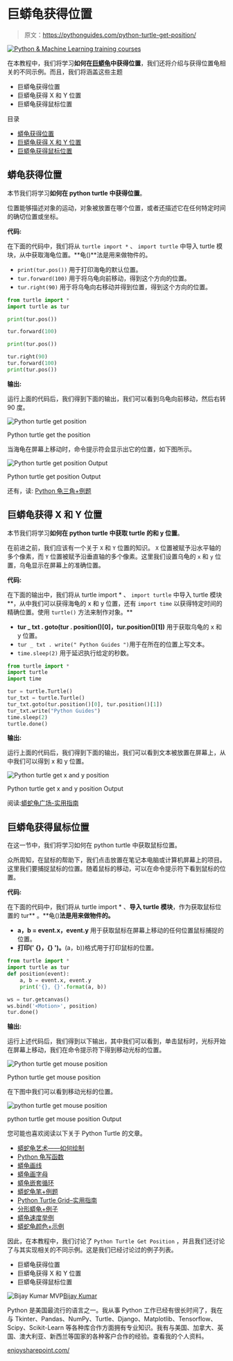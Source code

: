 # 巨蟒龟获得位置

> 原文：<https://pythonguides.com/python-turtle-get-position/>

[![Python & Machine Learning training courses](img/49ec9c6da89a04c9f45bab643f8c765c.png)](https://sharepointsky.teachable.com/p/python-and-machine-learning-training-course)

在本教程中，我们将学习**如何在[巨蟒龟](https://pythonguides.com/turtle-programming-in-python/)中获得位置**，我们还将介绍与获得位置龟相关的不同示例。而且，我们将涵盖这些主题

*   巨蟒龟获得位置
*   巨蟒龟获得 X 和 Y 位置
*   巨蟒龟获得鼠标位置

目录

[](#)

*   [蟒龟获得位置](#Python_turtle_get_position "Python turtle get position")
*   [巨蟒龟获得 X 和 Y 位置](#Python_turtle_get_X_and_Y_position "Python turtle get X and Y position")
*   [巨蟒龟获得鼠标位置](#Python_turtle_get_mouse_position "Python turtle get mouse position")

## 蟒龟获得位置

本节我们将学习**如何在 python turtle 中获得位置**。

位置能够描述对象的运动，对象被放置在哪个位置，或者还描述它在任何特定时间的确切位置或坐标。

**代码:**

在下面的代码中，我们将从 `turtle import *` 、 `import turtle` 中导入 turtle 模块，从中获取海龟位置。**龟()**法是用来做物件的。

*   `print(tur.pos())` 用于打印海龟的默认位置。
*   `tur.forward(100)` 用于将乌龟向前移动，得到这个方向的位置。
*   `tur.right(90)` 用于将乌龟向右移动并得到位置，得到这个方向的位置。

```py
from turtle import *
import turtle as tur

print(tur.pos())

tur.forward(100)  

print(tur.pos())

tur.right(90)
tur.forward(100)
print(tur.pos())
```

**输出:**

运行上面的代码后，我们得到下面的输出，我们可以看到乌龟向前移动，然后右转 90 度。

![Python turtle get position](img/d034de05db1d140136cef26cb98fbd2c.png "Python turtle get position1")

Python turtle get the position

当海龟在屏幕上移动时，命令提示符会显示出它的位置，如下图所示。

![Python turtle get position Output](img/f325f833387661290b9831235d6ffc7b.png "Python turtle get position")

Python turtle get position Output

还有，读: [Python 龟三角+例题](https://pythonguides.com/python-turtle-triangle/)

## 巨蟒龟获得 X 和 Y 位置

本节我们将学习**如何在 python turtle 中获取 turtle 的和 y 位置**。

在前进之前，我们应该有一个关于 `X` 和 `Y` 位置的知识。 `X` 位置被赋予沿水平轴的多个像素，而 `Y` 位置被赋予沿垂直轴的多个像素。这里我们设置乌龟的 `x` 和 `y` 位置，乌龟显示在屏幕上的准确位置。

**代码:**

在下面的输出中，我们将从 turtle import * 、 `import turtle` 中导入 turtle 模块**，从中我们可以获得海龟的 x 和 y 位置，还有 `import time` 以获得特定时间的精确位置。使用 `turtle()` 方法来制作对象。**

*   **tur _ txt . goto(tur . position()[0]，tur.position()[1])** 用于获取乌龟的 x 和 y 位置。
*   `tur _ txt . write(" Python Guides ")`用于在所在的位置上写文本。
*   `time.sleep(2)` 用于延迟执行给定的秒数。

```py
from turtle import *
import turtle
import time

tur = turtle.Turtle()
tur_txt = turtle.Turtle()
tur_txt.goto(tur.position()[0], tur.position()[1])
tur_txt.write("Python Guides")
time.sleep(2)
turtle.done()
```

**输出:**

运行上面的代码后，我们得到下面的输出，我们可以看到文本被放置在屏幕上，从中我们可以得到 x 和 y 位置。

![Python turtle get x and y position](img/eec8c365fd3810ef2efbd85e218e5c1e.png "Python turtle get x and y position")

Python turtle get x and y position Output

阅读:[蟒蛇龟广场-实用指南](https://pythonguides.com/python-turtle-square/)

## 巨蟒龟获得鼠标位置

在这一节中，我们将学习如何在 python turtle 中获取鼠标位置。

众所周知，在鼠标的帮助下，我们点击放置在笔记本电脑或计算机屏幕上的项目。这里我们要捕捉鼠标的位置。随着鼠标的移动，可以在命令提示符下看到鼠标的位置。

**代码:**

在下面的代码中，我们将从 turtle import * 、**导入 turtle 模块**，作为获取鼠标位置的 tur** 。**龟()**法是用来做物件的。**

*   **a，b = event.x，event.y** 用于获取鼠标在屏幕上移动的任何位置鼠标捕捉的位置。
*   **打印(' {}，{} ')。**(a，b))格式用于打印鼠标的位置。

```py
from turtle import *
import turtle as tur
def position(event):
    a, b = event.x, event.y
    print('{}, {}'.format(a, b))

ws = tur.getcanvas()
ws.bind('<Motion>', position)
tur.done()
```

**输出:**

运行上述代码后，我们得到以下输出，其中我们可以看到，单击鼠标时，光标开始在屏幕上移动，我们在命令提示符下得到移动光标的位置。

![Python turtle get mouse position](img/f21a5684f7fbff9d19176a0811fdd965.png "Python turtle get mouse pointer output")

Python turtle get mouse position

在下图中我们可以看到移动光标的位置。

![python turtle get mouse position](img/6d9ab44486fc9cc2e4a73ef865194f3d.png "python turtle get mouse position")

python turtle get mouse position Output

您可能也喜欢阅读以下关于 Python Turtle 的文章。

*   [蟒蛇龟艺术——如何绘制](https://pythonguides.com/python-turtle-art/)
*   [Python 龟写函数](https://pythonguides.com/python-turtle-write-function/)
*   [蟒龟画线](https://pythonguides.com/python-turtle-draw-line/)
*   [蟒龟画字母](https://pythonguides.com/python-turtle-draw-letters/)
*   [蟒龟嵌套循环](https://pythonguides.com/python-turtle-nested-loop/)
*   [蟒蛇龟笔+例题](https://pythonguides.com/python-turtle-pen/)
*   [Python Turtle Grid–实用指南](https://pythonguides.com/python-turtle-grid/)
*   [分形蟒龟+例子](https://pythonguides.com/fractal-python-turtle/)
*   [蟒龟速度举例](https://pythonguides.com/python-turtle-speed/)
*   [蟒蛇龟颜色+示例](https://pythonguides.com/python-turtle-colors/)

因此，在本教程中，我们讨论了 `Python Turtle Get Position` ，并且我们还讨论了与其实现相关的不同示例。这是我们已经讨论过的例子列表。

*   巨蟒龟获得位置
*   巨蟒龟获得 X 和 Y 位置
*   巨蟒龟获得鼠标位置

![Bijay Kumar MVP](img/9cb1c9117bcc4bbbaba71db8d37d76ef.png "Bijay Kumar MVP")[Bijay Kumar](https://pythonguides.com/author/fewlines4biju/)

Python 是美国最流行的语言之一。我从事 Python 工作已经有很长时间了，我在与 Tkinter、Pandas、NumPy、Turtle、Django、Matplotlib、Tensorflow、Scipy、Scikit-Learn 等各种库合作方面拥有专业知识。我有与美国、加拿大、英国、澳大利亚、新西兰等国家的各种客户合作的经验。查看我的个人资料。

[enjoysharepoint.com/](https://enjoysharepoint.com/)[](https://www.facebook.com/fewlines4biju "Facebook")[](https://www.linkedin.com/in/fewlines4biju/ "Linkedin")[](https://twitter.com/fewlines4biju "Twitter")
